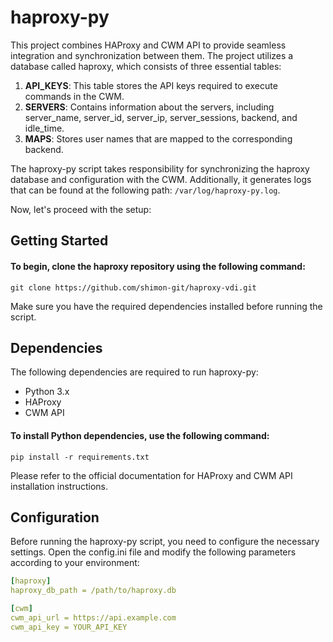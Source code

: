 # haproxy-py

This project combines HAProxy and CWM API to provide seamless integration and synchronization between them. The project utilizes a database called haproxy, which consists of three essential tables:

1. **API_KEYS**: This table stores the API keys required to execute commands in the CWM.
2. **SERVERS**: Contains information about the servers, including server_name, server_id, server_ip, server_sessions, backend, and idle_time.
3. **MAPS**: Stores user names that are mapped to the corresponding backend.

The haproxy-py script takes responsibility for synchronizing the haproxy database and configuration with the CWM. Additionally, it generates logs that can be found at the following path: `/var/log/haproxy-py.log`.

Now, let's proceed with the setup:

## Getting Started

#### To begin, clone the haproxy repository using the following command:

```shell
git clone https://github.com/shimon-git/haproxy-vdi.git
```

Make sure you have the required dependencies installed before running the script.
## Dependencies
The following dependencies are required to run haproxy-py:

  -  Python 3.x
  -  HAProxy
  -  CWM API

#### To install Python dependencies, use the following command:

```shell
pip install -r requirements.txt
```

Please refer to the official documentation for HAProxy and CWM API installation instructions.

## Configuration
Before running the haproxy-py script, you need to configure the necessary settings.
Open the config.ini file and modify the following parameters according to your environment:


```yaml
[haproxy]
haproxy_db_path = /path/to/haproxy.db

[cwm]
cwm_api_url = https://api.example.com
cwm_api_key = YOUR_API_KEY
```
